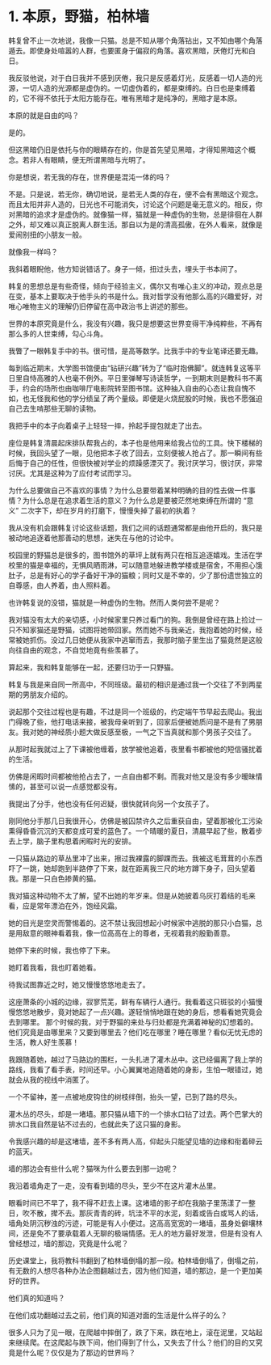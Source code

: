 # 1. 本原，野猫，柏林墙

韩复曾不止一次地说，我像一只猫。总是不知从哪个角落钻出，又不知由哪个角落遁去。即使身处喧嚣的人群，也要匿身于偏寂的角落。喜欢黑暗，厌倦灯光和白日。

我反驳他说，对于白日我并不感到厌倦，我只是反感着灯光，反感着一切人造的光源，一切人造的光源都是虚伪的。一切虚伪着的，都是束缚的。白日也是束缚着的，它不得不依托于太阳方能存在。唯有黑暗才是纯净的，黑暗才是本原。

本原的就是自由的吗？

是的。

但这黑暗仍旧是依托与你的眼睛存在的，你是首先望见黑暗，才得知黑暗这个概念。若非人有眼睛，便无所谓黑暗与光明了。

你是想说，若无我的存在，世界便是混沌一体的吗？

不是。只是说，若无你，确切地说，是若无人类的存在，便不会有黑暗这个观念。而且太阳并非人造的，日光也不可能消失，讨论这个问题是毫无意义的。相反，你对黑暗的追求才是虚伪的。就像猫一样，猫就是一种虚伪的生物，总是徘徊在人群之外，却又难以真正脱离人群生活。那自以为是的清高孤傲，在外人看来，就像是爱闹别扭的小朋友一般。

就像我一样吗？

我斜着眼睨他，他方知说错话了。身子一倾，扭过头去，埋头于书本间了。

韩复的思想总是有些奇怪，倾向于经验主义，偶尔又有唯心主义的冲动，观点总是在变，基本上要取决于他手头的书是什么。我对哲学没有他那么高的兴趣爱好，对唯心唯物主义的理解仍旧停留在高中政治书上讲述的那些。

世界的本原究竟是什么，我没有兴趣，我只是想要这世界变得干净纯粹些，不再有那么多的人世束缚，勾心斗角。

我瞥了一眼韩复手中的书。很可惜，是高等数学。比我手中的专业笔译还要无趣。

每到临近期末，大学图书馆便由“钻研兴趣”转为了“临时抱佛脚”。就连韩复这等平日里自恃高雅的人也毫不例外。平日里弹琴写诗读哲学，一到期末则是教科书不离手，约会的场所也由咖啡厅电影院转至图书馆。这种抽入自由的心态让我自愧不如，也无怪我和他的学分绩呈了两个量级。即便是火烧屁股的时候，我也不愿强迫自己去生啃那些无聊的读物。

我把手中的本子向着桌子上轻轻一摔，拎起手提包就走了出去。

座位是韩复清晨起床排队帮我占的，本子也是他用来给我占位的工具。快下楼梯的时候，我回头望了一眼，见他把本子收了回去，立刻便被人抢占了。那一瞬间有些后悔于自己的任性，但很快被对学业的烦躁感湮灭了。我讨厌学习，很讨厌，非常讨厌。尤其是这种为了应付考试而学习。

为什么总要做自己不喜欢的事情？为什么总要带着某种明确的目的性去做一件事情？为什么总是在追求着生活的意义？为什么总是要被茫然地束缚在所谓的 “意义” 二次字下，却在岁月的打磨下，慢慢失掉了最初的执着？

我从没有机会跟韩复讨论这些话题，我们之间的话题通常都是由他开启的，我只是被动地追逐着他那善动的思想，迷失在与他的讨论中。


校园里的野猫总是很多的，图书馆外的草坪上就有两只在相互追逐嬉戏。生活在学校里的猫是幸福的，无惧风晒雨淋，可以随意地躲进教学楼或是宿舍，不用担心饿肚子，总是有好心的学子备好干净的猫粮；同时又是不幸的，少了那份遗世独立的自尊感，由人养着，由人照料着。

也许韩复说的没错，猫就是一种虚伪的生物。然而人类何尝不是呢？

我对猫没有太大的亲切感，小时候家里只养过看门的狗。我倒是曾经在路上捡过一只不知家猫还是野猫，试图将她带回家。然而她不与我亲近，我抱着她的时候，经常被她抓伤。没过几日她便从我家中逃窜而去，我那时脑子里生出了猫竟然是这般向往自由的观念，不自觉地竟有些羡慕了。

算起来，我和韩复能够在一起，还要归功于一只野猫。

韩复与我是来自同一所高中，不同班级。最初的相识是通过我一个交往了不到两星期的男朋友介绍的。

说起那个交往过程也是有趣，不过是同一个班级的，约定端午节早起去爬山。我出门得晚了些，他打电话来接，被我母亲听到了，回家后便被她质问是不是有了男朋友。我对她的神经质小题大做反感至极，一气之下当真就和那个男孩子交往了。

从那时起我就过上了下课被他缠着，放学被他追着，夜里看书都被他的短信骚扰着的生活。

仿佛是闲暇时间都被他抢占去了，一点自由都不剩。而我对他又是没有多少暧昧情愫的，甚至可以说一点感觉都没有。

我提出了分手，他也没有任何迟疑，很快就转向另一个女孩子了。

刚同他分手那几日我很开心，仿佛是被囚禁许久之后重获自由，望着那被化工污染熏得昏昏沉沉的天都变成可爱的蓝色了。一个晴暖的夏日，清晨早起了些，散着步去上学，脑子里构思着闲暇时光的安排。

一只猫从路边的草丛里冲了出来，擦过我裸露的脚踝而去。我被这毛茸茸的小东西吓了一跳，她却跑到半路停了下来，就在距离我三尺的地方蹲下身子，回头望着我。那是一只白色掺黄的猫。

我对猫这种动物不太了解，望不出她的年岁来。但是从她披着乌灰打着结的毛来看，应是常年漂泊在外，饱经风霜。

她的目光是空灵而警惕着的。这不禁让我回想起小时候家中逃脱的那只小白猫，总是用敌意的眼神看着我，像一位高高在上的尊者，无视着我的殷勤善意。

她停下来的时候，我也停了下来。

她盯着我看，我也盯着她看。

待我试图靠近之时，她又慢慢悠悠地走去了。

这座萧条的小城的边缘，寂寥荒芜，鲜有车辆行人通行。我看着这只斑驳的小猫慢慢悠悠地散步，竟对她起了一点兴趣。遂轻悄悄地跟在她的身后，想看看她究竟会去到哪里。 那个时候的我，对于野猫的来处与归处都是充满着神秘的幻想着的。他们究竟是由哪里来？又要到哪里去？他们吃在哪里？睡在哪里？看似无忧无虑的生活，教人好生羡慕！

我跟随着她，越过了马路边的围栏，一头扎进了灌木丛中。这已经偏离了我上学的路线，我看了看手表，时间还早。小心翼翼地追随着她的身影，生怕一眼错过，她就会从我的视线中消匿了。

一个不留神，差一点被地皮钩住的树枝绊倒，抬头一望，已到了路的尽头。

灌木丛的尽头，却是一堵墙。那只猫从墙下的一个排水口钻了过去。两个巴掌大的排水口我自然是钻不过去的，也就此失了这只猫的身影。

令我感兴趣的却是这堵墙，差不多有两人高，仰起头只能望见墙的边缘和衔着碎云的蓝天。

墙的那边会有些什么呢？猫咪为什么要去到那一边呢？

我沿着墙角走了一走，没有看到墙的尽头，至少不在这片灌木丛里。

眼看时间已不早了，我不得不赶去上课。这堵墙的影子却在我脑子里荡漾了一整日，吹不散，撵不去。那灰青青的砖，坑洼不平的水泥，刻着或告白或骂人的话，墙角处阴沉秽浊的污迹，可能是有人小便过。这高高宽宽的一堵墙，虽身处僻壤林间，还是免不了要承载着人无聊的极端情感。无人的地方最好发泄，但是有没有人曾经想过，墙的那边，究竟是什么呢？

历史课堂上，我将教科书翻到了柏林墙倒塌的那一段。柏林墙倒塌了，倒塌之前，有无数的人想尽各种办法企图翻越过去，因为他们知道，墙的那边，是一个更加美好的世界。

他们真的知道吗？

在他们成功翻越过去之前，他们真的知道对面的生活是什么样子的么？

很多人只为了见一眼，在爬越中摔倒了，跌了下来，跌在地上，滚在泥里，又站起来继续爬。在这爬起与跌下间，他们得到了什么，又失去了什么？他们的目的又究竟是什么呢？仅仅是为了那边的世界吗？